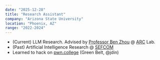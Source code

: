 ```yaml
---
date: "2025-12-28"
title: "Research Assistant"
company: "Arizona State University"
location: "Phoenix, AZ"
range: "2022-2024"
---
```


- (Current) LLM Research. Advised by [Professor Ben Zhou](http://xuanyu.me/) @ [ARC](https://arc-asu.github.io/) Lab.
- (Past) Artificial Intelligence Research @ [SEFCOM](https://sefcom.asu.edu/)
- Learned to hack on [pwn.college](https://pwn.college/) (Green Belt, @jdin)
